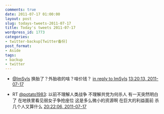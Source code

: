 ```yaml
---
comments: true
date: 2011-07-17 01:00:00
layout: post
slug: todays-tweets-2011-07-17
title: Today's tweets 2011-07-17
wordpress_id: 1773
categories:
- twitter-backup[Twitter备份]
post_format:
- Aside
tags:
- backup
- twitter
---
```





  * [@ImSyls](http://twitter.com/ImSyls) 换胎了？外胎收的啥？啥价钱？ [in reply to ImSyls](http://twitter.com/ImSyls/statuses/92438924982628352) [13:20:13, 2011-07-17](http://twitter.com/gfrog/statuses/92463594205216768)





  * RT [@potato1983](http://twitter.com/potato1983): 以前不理解人类战争 不理解共党为何杀人 有一天突然明白了 在地铁里看见弱女子争抢座位 这是多么微小的资源啊 在巨大的利益面前 杀几个人又算什么 [20:22:06, 2011-07-17](http://twitter.com/gfrog/statuses/92569763443777537)




